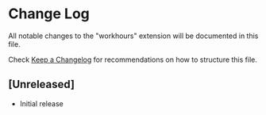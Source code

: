 # Change Log

All notable changes to the "workhours" extension will be documented in this file.

Check [Keep a Changelog](http://keepachangelog.com/) for recommendations on how to structure this file.

## [Unreleased]

- Initial release
